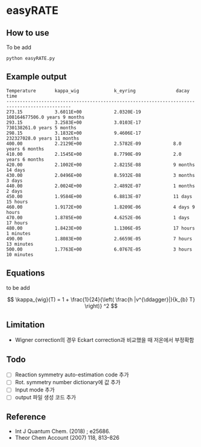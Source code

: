# easyRATE

## How to use
To be add
```
python easyRATE.py
```

## Example output
```
Temperature       kappa_wig             k_eyring               dacay time
----------------------------------------------------------------------------------------------
273.15            3.6011E+00            2.0320E-19            108164677506.0 years 9 months
293.15            3.2583E+00            3.0103E-17            730138261.0 years 5 months
298.15            3.1832E+00            9.4606E-17            232327028.0 years 11 months
400.00            2.2129E+00            2.5782E-09            8.0 years 6 months
410.00            2.1545E+00            8.7790E-09            2.0 years 6 months
420.00            2.1002E+00            2.8215E-08            9 months 14 days
430.00            2.0496E+00            8.5932E-08            3 months 3 days
440.00            2.0024E+00            2.4892E-07            1 months 2 days
450.00            1.9584E+00            6.8813E-07            11 days 15 hours
460.00            1.9172E+00            1.8209E-06            4 days 9 hours
470.00            1.8785E+00            4.6252E-06            1 days 17 hours
480.00            1.8423E+00            1.1306E-05            17 hours 1 minutes
490.00            1.8083E+00            2.6659E-05            7 hours 13 minutes
500.00            1.7763E+00            6.0767E-05            3 hours 10 minutes
```

## Equations

to be add

```math

\kappa_{wig}(T) = 1 + \frac{1}{24}{\left( \frac{h |v^{\ddagger}|}{k_{b} T} \right)} ^2

```

## Limitation

* Wigner correction의 경우 Eckart correction과 비교했을 때 저온에서 부정확함

## Todo

- [ ] Reaction symmetry auto-estimation code 추가
- [ ] Rot. symmetry number dictionary에 값 추가
- [ ] Input mode 추가
- [ ] output 파일 생성 코드 추가

## Reference
* Int J Quantum Chem. (2018) ; e25686.
* Theor Chem Account (2007) 118, 813–826
